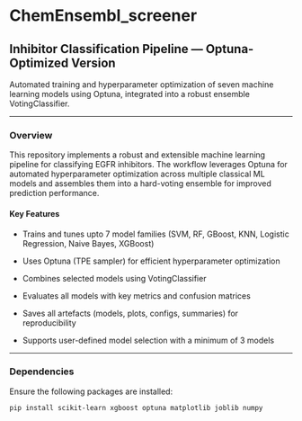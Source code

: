 # ChemEnsembl_screener
## Inhibitor Classification Pipeline — Optuna-Optimized Version
Automated training and hyperparameter optimization of seven machine learning models using Optuna, integrated into a robust ensemble VotingClassifier.
_________________________________________________________________________________________________________________________________________________________

### Overview
This repository implements a robust and extensible machine learning pipeline for classifying EGFR inhibitors. The workflow leverages Optuna for automated hyperparameter optimization across multiple classical ML models and assembles them into a hard-voting ensemble for improved prediction performance.

#### Key Features

- Trains and tunes upto 7 model families (SVM, RF, GBoost, KNN, Logistic Regression, Naive Bayes, XGBoost)

- Uses Optuna (TPE sampler) for efficient hyperparameter optimization

- Combines selected models using VotingClassifier

- Evaluates all models with key metrics and confusion matrices

- Saves all artefacts (models, plots, configs, summaries) for reproducibility

- Supports user-defined model selection with a minimum of 3 models


_______________________________________________________________________

### Dependencies

Ensure the following packages are installed:
```bash
pip install scikit-learn xgboost optuna matplotlib joblib numpy
```
